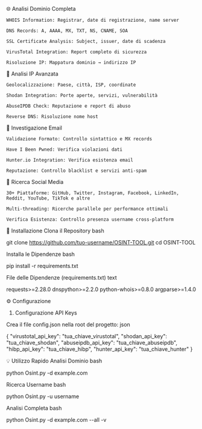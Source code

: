 🌐 Analisi Dominio Completa

    WHOIS Information: Registrar, date di registrazione, name server

    DNS Records: A, AAAA, MX, TXT, NS, CNAME, SOA

    SSL Certificate Analysis: Subject, issuer, date di scadenza

    VirusTotal Integration: Report completo di sicurezza

    Risoluzione IP: Mappatura dominio → indirizzo IP

📍 Analisi IP Avanzata

    Geolocalizzazione: Paese, città, ISP, coordinate

    Shodan Integration: Porte aperte, servizi, vulnerabilità

    AbuseIPDB Check: Reputazione e report di abuso

    Reverse DNS: Risoluzione nome host

📧 Investigazione Email

    Validazione Formato: Controllo sintattico e MX records

    Have I Been Pwned: Verifica violazioni dati

    Hunter.io Integration: Verifica esistenza email

    Reputazione: Controllo blacklist e servizi anti-spam

👥 Ricerca Social Media

    30+ Piattaforme: GitHub, Twitter, Instagram, Facebook, LinkedIn, Reddit, YouTube, TikTok e altre

    Multi-threading: Ricerche parallele per performance ottimali

    Verifica Esistenza: Controllo presenza username cross-platform

🚀 Installazione
Clona il Repository
bash

git clone https://github.com/tuo-username/OSINT-TOOL.git
cd OSINT-TOOL

Installa le Dipendenze
bash

pip install -r requirements.txt

File delle Dipendenze (requirements.txt)
text

requests>=2.28.0
dnspython>=2.2.0
python-whois>=0.8.0
argparse>=1.4.0

⚙️ Configurazione
1. Configurazione API Keys

Crea il file config.json nella root del progetto:
json

{
  "virustotal_api_key": "tua_chiave_virustotal",
  "shodan_api_key": "tua_chiave_shodan",
  "abuseipdb_api_key": "tua_chiave_abuseipdb",
  "hibp_api_key": "tua_chiave_hibp",
  "hunter_api_key": "tua_chiave_hunter"
}

💡 Utilizzo Rapido
Analisi Dominio
bash

python Osint.py -d example.com

Ricerca Username
bash

python Osint.py -u username

Analisi Completa
bash

python Osint.py -d example.com --all -v




